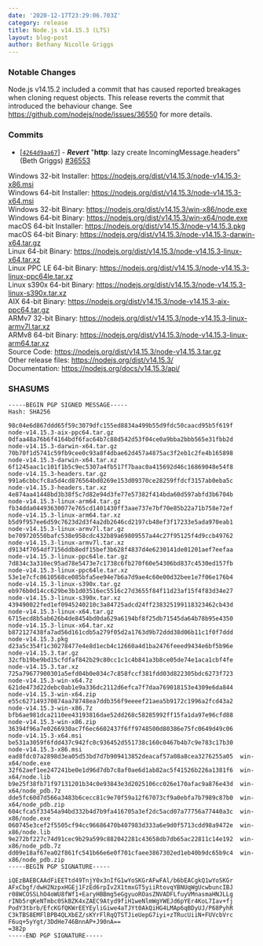 ```yaml
---
date: '2020-12-17T23:29:06.703Z'
category: release
title: Node.js v14.15.3 (LTS)
layout: blog-post
author: Bethany Nicolle Griggs
---
```


### Notable Changes

Node.js v14.15.2 included a commit that has caused reported breakages when cloning request objects. This release reverts the commit that introduced the behaviour change. See https://github.com/nodejs/node/issues/36550 for more details.

### Commits

- \[[`4264d9aa67`](https://github.com/nodejs/node/commit/4264d9aa67)] - **_Revert_** "**http**: lazy create IncomingMessage.headers" (Beth Griggs) [#36553](https://github.com/nodejs/node/pull/36553)

Windows 32-bit Installer: https://nodejs.org/dist/v14.15.3/node-v14.15.3-x86.msi \
Windows 64-bit Installer: https://nodejs.org/dist/v14.15.3/node-v14.15.3-x64.msi \
Windows 32-bit Binary: https://nodejs.org/dist/v14.15.3/win-x86/node.exe \
Windows 64-bit Binary: https://nodejs.org/dist/v14.15.3/win-x64/node.exe \
macOS 64-bit Installer: https://nodejs.org/dist/v14.15.3/node-v14.15.3.pkg \
macOS 64-bit Binary: https://nodejs.org/dist/v14.15.3/node-v14.15.3-darwin-x64.tar.gz \
Linux 64-bit Binary: https://nodejs.org/dist/v14.15.3/node-v14.15.3-linux-x64.tar.xz \
Linux PPC LE 64-bit Binary: https://nodejs.org/dist/v14.15.3/node-v14.15.3-linux-ppc64le.tar.xz \
Linux s390x 64-bit Binary: https://nodejs.org/dist/v14.15.3/node-v14.15.3-linux-s390x.tar.xz \
AIX 64-bit Binary: https://nodejs.org/dist/v14.15.3/node-v14.15.3-aix-ppc64.tar.gz \
ARMv7 32-bit Binary: https://nodejs.org/dist/v14.15.3/node-v14.15.3-linux-armv7l.tar.xz \
ARMv8 64-bit Binary: https://nodejs.org/dist/v14.15.3/node-v14.15.3-linux-arm64.tar.xz \
Source Code: https://nodejs.org/dist/v14.15.3/node-v14.15.3.tar.gz \
Other release files: https://nodejs.org/dist/v14.15.3/ \
Documentation: https://nodejs.org/docs/v14.15.3/api/

### SHASUMS

```
-----BEGIN PGP SIGNED MESSAGE-----
Hash: SHA256

98c04e6d867ddd65f59c3079dfc155ed8834a499b55d9fdc50caacd95b5f619f  node-v14.15.3-aix-ppc64.tar.gz
0dfaa48a76b6f4164bdf6fac64b7c88d542d53f04ce0a9bba2bbb565e31fbb2d  node-v14.15.3-darwin-x64.tar.gz
70b70f1d5741c59fb9cee0c93a8f4dbae62d457a4875ac3f2eb1c2fe4b165898  node-v14.15.3-darwin-x64.tar.xz
6f1245aac1c101f1b5c9ec5307a4fb517f7baac0a415692d46c16869048e54f8  node-v14.15.3-headers.tar.gz
991a6cbbcfc8a5d4cd876564bd0269e153d09370ce28259ffdcf3157ab0eba5c  node-v14.15.3-headers.tar.xz
4e874aa41448bd3b38f5c7d82e94d3fe77e57382f414bda60d597abfd3b6704b  node-v14.15.3-linux-arm64.tar.gz
fb34dda04493630077e765cd1401430ff3aae737e7bf70e85b22a71b758e72ef  node-v14.15.3-linux-arm64.tar.xz
b5d9f957ee6d59c7623d2d3f4a2db2646cd2197cb48ef3f17233e5ada970eab1  node-v14.15.3-linux-armv7l.tar.gz
be709720550bafc538e958cdc432b89a69809557a44c27f95125f4d9ccb49762  node-v14.15.3-linux-armv7l.tar.xz
d9134f7054df7156ddb8edf15bef3b628f4837d4e6230141de01201aef7eefaa  node-v14.15.3-linux-ppc64le.tar.gz
7d834c3a310ec95ad78e5473e7c1738c6fb270f60e54306bd837c4530ed157fb  node-v14.15.3-linux-ppc64le.tar.xz
53e1e7cfc8610568ce085bfa5ee94e7b6a7d9ae4c60e00d32bee1e7f06e176b4  node-v14.15.3-linux-s390x.tar.gz
eb976b0d14cc629be3b1d03516ec5516c27d3655f84f11d23af15f4f83d34e27  node-v14.15.3-linux-s390x.tar.xz
439490022fed1ef0945240210c3a84725adcd24ff238325199118323462cb43d  node-v14.15.3-linux-x64.tar.gz
6715ecd8b5ab626b4de8454bd0da629a6194bf8f25db71545da64b78b95e4350  node-v14.15.3-linux-x64.tar.xz
b872127438fa7ad56d161cdb5a279f05d2a1763d9b72ddd38d06b11c1f0f7ddd  node-v14.15.3.pkg
d23a5c354f1c30278477e4e8d1ecb4c12660a4d1ba2476feeed9434e6bf5b96e  node-v14.15.3.tar.gz
32cfb19be9bd15cfdfaf842b29c80cc1c1c4b841a3b8ce05de74e1aca1cbf4fe  node-v14.15.3.tar.xz
725a79677900301a5efd04b0e034c7c858fccf381fdd03d822305bdc6273f723  node-v14.15.3-win-x64.7z
621de473d22debc0ab1e9a336dc2112d6efca7f7daa769018153e4309e6da844  node-v14.15.3-win-x64.zip
e55c627149370874aa78748ea7ddb356f9eeeef21aea5b9172c1996a2fcd43a2  node-v14.15.3-win-x86.7z
bfb6ae981dca2110ee43193816dae52dd268c58285992ff15fa1da97e96cfd88  node-v14.15.3-win-x86.zip
36394f96a7e0266930ac7f6ec6602437f6ff9748500d80386e75fc0649d49c06  node-v14.15.3-x64.msi
be531a3059f6fdd437c942fc0c936452d551738c160c0467b4b7c9e783c17b30  node-v14.15.3-x86.msi
ead8fdc07a2898d3ea05d53bd7d7b909413852deacaf57a08a8cea3276255a05  win-x64/node.exe
32f62aef1ee247241be0e1d96d7db7c8af0ae6d1ab82ac5f41526b226a1381f6  win-x64/node.lib
b9e25f38fb71f97131201b34c0e93843e3d2025106cc026e170afac9a876e43d  win-x64/node_pdb.7z
dde5fc60d7d566a3483b6cecc81c9e70f59a12f67073cf9a0ebfa7b7989c87b0  win-x64/node_pdb.zip
604cfca5f33454a94bd332b4d7b9fa416705a3ef2dc5acd07a77756a77440a3c  win-x86/node.exe
060745e3cef2f5505cf94cc96686470b407983d333a6e9d0f5713cdd98a9472e  win-x86/node.lib
9e272bf227c74d91cec9b29a599c882042281c43658db7db65ac22811c14e192  win-x86/node_pdb.7z
dd09e18af67ea02f861fc541b66e6e0f701cfaee3867302ed1eb40b9dc65b9c4  win-x86/node_pdb.zip
-----BEGIN PGP SIGNATURE-----

iQEzBAEBCAAdFiEETtd49TnjY0x3nIfG1wYoSKGrAFwFAl/b6bEACgkQ1wYoSKGr
AFxCbgf/dwH2NzpxHGEj1FzEd6rpIv2X1tmxGT5yiiRtovqYBNUqWgUcwbuncIBJ
r08WCOSSLhO4oWU8fWf1+EaryHBBmg5eGgyuoROasZNVADFLfuyVMnasmaHNJLLg
rINb5rqKeNTmbc0SkBZK4xZAEC9Atyd9fiH1weNlmWgYWEJd6pYEr4KoL7Iav+fj
PodY3tbrb/EfcKGfQKWrEEYEyliGiwe4aTJYt0AkQiHG4LMAp6qBDyUJ/P68PyhR
C3kTBS8EMFlBPB4QLXbEZ/sKYrFlRqQTSTJieUepG7iyi+zTRucUiiN+FUVcbVrc
F6uq+5yYgt/3DdHe746BnnAP+J90nA==
=382p
-----END PGP SIGNATURE-----

```
